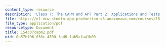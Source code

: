 ```yaml
---
content_type: resource
description: 'Class 7: The CAPM and APT Part 2: Applications and Tests'
file: https://ol-ocw-studio-app-production.s3.amazonaws.com/courses/15-433-investments-spring-2003/0a57bf96038c4500fad61ab5afa41b00_154337capm2.pdf
file_type: application/pdf
resourcetype: Document
title: 154337capm2.pdf
uid: 0a57bf96-038c-4500-fad6-1ab5afa41b00
---
```

